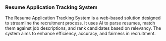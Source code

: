 ### Resume Application Tracking System


The Resume Application Tracking System is a web-based solution designed to streamline the recruitment process. It uses AI to parse resumes, match them against job descriptions, and rank candidates based on relevancy. The system aims to enhance efficiency, accuracy, and fairness in recruitment.
